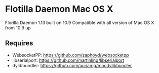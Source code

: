 # Flotilla Daemon Mac OS X

Florilla Daemon 1.13 built on 10.9
Compatible with all version of Mac OS X from 10.9 up

## Requires

* WebsocketPP: https://github.com/zaphoyd/websocketpp
* libserialport: https://github.com/martinling/libserialport
* dylibbundler: https://github.com/auriamg/macdylibbundler
